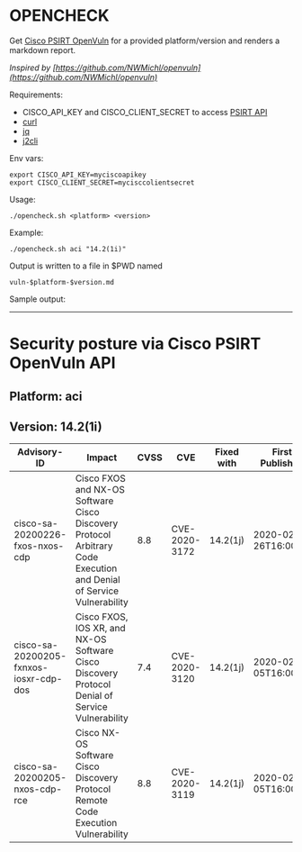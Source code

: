 # OPENCHECK

Get [Cisco PSIRT OpenVuln](https://developer.cisco.com/psirt/) for a provided platform/version and renders a markdown report.

*Inspired by [https://github.com/NWMichl/openvuln](https://github.com/NWMichl/openvuln)*

Requirements:
- CISCO_API_KEY and CISCO_CLIENT_SECRET to access [PSIRT API](https://developer.cisco.com/psirt/)
- [curl](https://curl.se/)
- [jq](https://stedolan.github.io/jq/)
- [j2cli](https://github.com/kolypto/j2cli)

Env vars:

    export CISCO_API_KEY=myciscoapikey
    export CISCO_CLIENT_SECRET=mycisccolientsecret

Usage:

    ./opencheck.sh <platform> <version>

Example:

    ./opencheck.sh aci "14.2(1i)"

Output is written to a file in $PWD named

    vuln-$platform-$version.md

Sample output:

---

# Security posture via Cisco PSIRT OpenVuln API

## Platform: aci
## Version:  14.2(1i)


| Advisory-ID | Impact | CVSS | CVE | Fixed with | First Published |
| ----------- | ------ | ---- | --- | ---------- | ----------------|
cisco-sa-20200226-fxos-nxos-cdp | Cisco FXOS and NX-OS Software Cisco Discovery Protocol Arbitrary Code Execution and Denial of Service Vulnerability | 8.8 | CVE-2020-3172 | 14.2(1j) | 2020-02-26T16:00:00
cisco-sa-20200205-fxnxos-iosxr-cdp-dos | Cisco FXOS, IOS XR, and NX-OS Software Cisco Discovery Protocol Denial of Service Vulnerability | 7.4 | CVE-2020-3120 | 14.2(1j) | 2020-02-05T16:00:00
cisco-sa-20200205-nxos-cdp-rce | Cisco NX-OS Software Cisco Discovery Protocol Remote Code Execution Vulnerability | 8.8 | CVE-2020-3119 | 14.2(1j) | 2020-02-05T16:00:00

